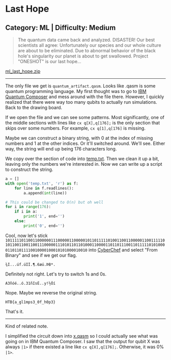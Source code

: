 # Last Hope
## Category: ML | Difficulty: Medium

> The quantum data came back and analyzed. DISASTER! Our best scientists all agree: Unfortunately our species and our whole culture are about to be eliminated. Due to abnormal behavior of the black hole's singularity our planet is about to get swallowed. Project "ONESHOT" is our last hope...

[ml_last_hope.zip](ml_last_hope.zip)

---

The only file we get is `quantum_artifact.qasm`. Looks like .qasm is some quantum programming language. My first thought was to go to [IBM Quantum Composer](https://quantum-computing.ibm.com/composer) and mess around with the file there. However, I quickly realized that there were way too many qubits to actually run simulations. Back to the drawing board.

If we open the file and we can see some patterns. Most significantly, one of the middle sections with lines like `cx q[X],q[176];` is the only section that skips over some numbers. For example, `cx q[1],q[176]` is missing.

Maybe we can construct a binary string, with 0 at the index of missing numbers and 1 at the other indices. Or it'll switched around. We'll see. Either way, the string will end up being 176 characters long.

We copy over the section of code into [temp.txt](temp.txt). Then we clean it up a bit, leaving only the numbers we're interested in. Now we can write up a script to construct the string.

```python
a = []
with open('temp.txt', 'r') as f:
    for line in f.readlines():
        a.append(int(line))

# This could be changed to O(n) but oh well
for i in range(176):
    if i in a:
        print('1', end='')
    else:
        print('0', end='')
```

Cool, now let's stick `10111110110011000000111000001100000101101111101001100110000011001111101011001100110011100000111010110110100011000011011011100110111110101000011011011110010000100010101000010010` into  [CyberChef](https://gchq.github.io/CyberChef) and select "From Binary" and see if we get our flag.

```
¾Ì...úf.úÌÎ.¶.6æú.ÞB*.
```

Definitely not right. Let's try to switch 1s and 0s.

```
A3ñóé..ó.31ñIsÉ..y!½Õí
```

Nope. Maybe we reverse the original string.

```
HTB{a_gl1mps3_0f_h0p3}
```

That's it.

---

Kind of related note.

I simplified the circuit down into [x.qasm](x.qasm) so I could actually see what was going on in IBM Quantum Composer. I saw that the output for qubit X was always `|1>` if there existed a line like `cx q[X],q[176];`. Otherwise, it was 0% `|1>`.

